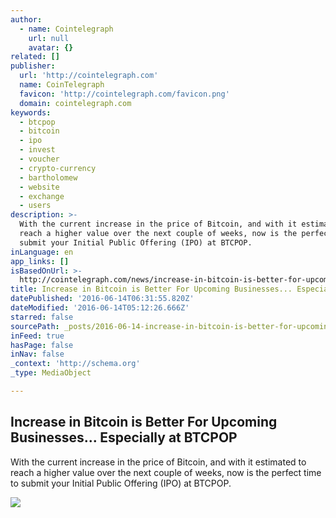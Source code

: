 ```yaml
---
author:
  - name: Cointelegraph
    url: null
    avatar: {}
related: []
publisher:
  url: 'http://cointelegraph.com'
  name: CoinTelegraph
  favicon: 'http://cointelegraph.com/favicon.png'
  domain: cointelegraph.com
keywords:
  - btcpop
  - bitcoin
  - ipo
  - invest
  - voucher
  - crypto-currency
  - bartholomew
  - website
  - exchange
  - users
description: >-
  With the current increase in the price of Bitcoin, and with it estimated to
  reach a higher value over the next couple of weeks, now is the perfect time to
  submit your Initial Public Offering (IPO) at BTCPOP.
inLanguage: en
app_links: []
isBasedOnUrl: >-
  http://cointelegraph.com/news/increase-in-bitcoin-is-better-for-upcoming-businesses-especially-at-btcpop
title: Increase in Bitcoin is Better For Upcoming Businesses... Especially at BTCPOP
datePublished: '2016-06-14T06:31:55.820Z'
dateModified: '2016-06-14T05:12:26.666Z'
starred: false
sourcePath: _posts/2016-06-14-increase-in-bitcoin-is-better-for-upcoming-businesses-esp.md
inFeed: true
hasPage: false
inNav: false
_context: 'http://schema.org'
_type: MediaObject

---
```

<article style=""><h1>Increase in Bitcoin is Better For Upcoming Businesses... Especially at BTCPOP</h1><p>With the current increase in the price of Bitcoin, and with it estimated to reach a higher value over the next couple of weeks, now is the perfect time to submit your Initial Public Offering (IPO) at BTCPOP.</p><img src="http://cointelegraph.com/images/725_aHR0cDovL2NvaW50ZWxlZ3JhcGguY29tL3N0b3JhZ2UvdXBsb2Fkcy92aWV3LzVkYTczOGVlNDljNDVlM2QyMzVhYWZkZTkwMzdiMzNiLmpwZw==.jpg" /></article>